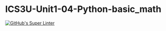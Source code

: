 # ICS3U-Unit1-04-Python-basic_math

[![GitHub's Super Linter](https://github.com/haokai-li/ICS3U-Unit1-04-Python-basic_math/workflows/GitHub's%20Super%20Linter/badge.svg)](https://github.com/haokai-li/ICS3U-Unit1-04-Python-basic_math/actions)
